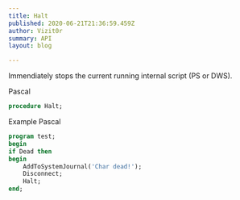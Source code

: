 ```yaml
---
title: Halt
published: 2020-06-21T21:36:59.459Z
author: Vizit0r
summary: API
layout: blog

---
```


 

Immendiately stops the current running internal script (PS or DWS).



Pascal

```pascal
procedure Halt;

```




Example Pascal

```pascal
program test;
begin
if Dead then 
begin 
    AddToSystemJournal('Char dead!');
    Disconnect;
    Halt;
end;
```
    



